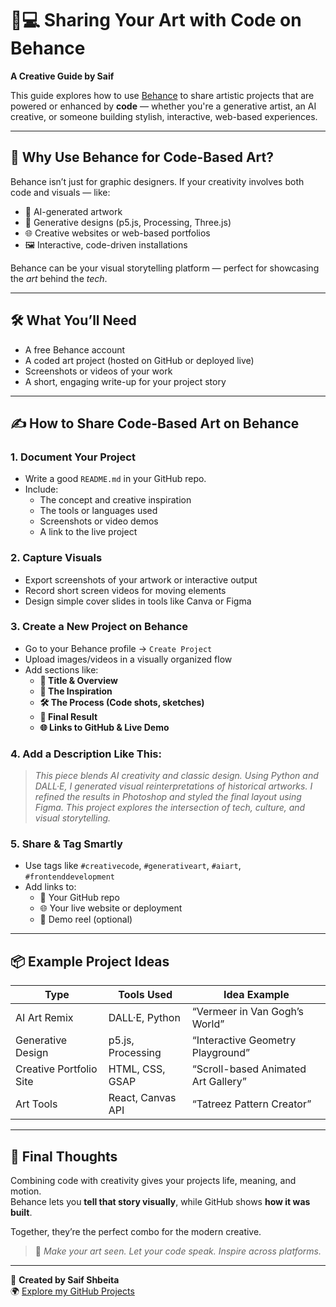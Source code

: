 # 🎨💻 Sharing Your Art with Code on Behance  
**A Creative Guide by Saif**

This guide explores how to use [Behance](https://www.behance.net/) to share artistic projects that are powered or enhanced by **code** — whether you're a generative artist, an AI creative, or someone building stylish, interactive, web-based experiences.

---

## 🧠 Why Use Behance for Code-Based Art?

Behance isn’t just for graphic designers. If your creativity involves both code and visuals — like:

- 🎨 AI-generated artwork
- 🧬 Generative designs (p5.js, Processing, Three.js)
- 🌐 Creative websites or web-based portfolios
- 🖼️ Interactive, code-driven installations

Behance can be your visual storytelling platform — perfect for showcasing the *art* behind the *tech*.

---

## 🛠️ What You’ll Need

- A free Behance account
- A coded art project (hosted on GitHub or deployed live)
- Screenshots or videos of your work
- A short, engaging write-up for your project story

---

## ✍️ How to Share Code-Based Art on Behance

### 1. Document Your Project

- Write a good `README.md` in your GitHub repo.
- Include:
  - The concept and creative inspiration
  - The tools or languages used
  - Screenshots or video demos
  - A link to the live project

### 2. Capture Visuals

- Export screenshots of your artwork or interactive output
- Record short screen videos for moving elements
- Design simple cover slides in tools like Canva or Figma

### 3. Create a New Project on Behance

- Go to your Behance profile → `Create Project`
- Upload images/videos in a visually organized flow
- Add sections like:
  - **🔖 Title & Overview**
  - **🎨 The Inspiration**
  - **🛠️ The Process (Code shots, sketches)**
  - **🚀 Final Result**
  - **🌐 Links to GitHub & Live Demo**

### 4. Add a Description Like This:

> *This piece blends AI creativity and classic design. Using Python and DALL·E, I generated visual reinterpretations of historical artworks. I refined the results in Photoshop and styled the final layout using Figma. This project explores the intersection of tech, culture, and visual storytelling.*

### 5. Share & Tag Smartly

- Use tags like `#creativecode`, `#generativeart`, `#aiart`, `#frontenddevelopment`
- Add links to:
  - 🔗 Your GitHub repo  
  - 🌐 Your live website or deployment  
  - 🎥 Demo reel (optional)

---

## 📦 Example Project Ideas

| Type                    | Tools Used                | Idea Example                          |
|-------------------------|---------------------------|---------------------------------------|
| AI Art Remix            | DALL·E, Python             | “Vermeer in Van Gogh’s World”         |
| Generative Design       | p5.js, Processing          | “Interactive Geometry Playground”     |
| Creative Portfolio Site | HTML, CSS, GSAP            | “Scroll-based Animated Art Gallery”   |
| Art Tools               | React, Canvas API          | “Tatreez Pattern Creator”             |

---

## 💬 Final Thoughts

Combining code with creativity gives your projects life, meaning, and motion.  
Behance lets you **tell that story visually**, while GitHub shows **how it was built**.

Together, they’re the perfect combo for the modern creative.

> 🎯 *Make your art seen. Let your code speak. Inspire across platforms.*

---

📍 **Created by Saif Shbeita**  
🌍 [Explore my GitHub Projects](https://github.com/saifshbeita)  
